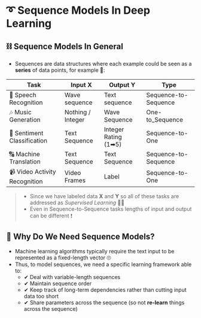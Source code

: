 # ➰ Sequence Models In Deep Learning

## ⛓ Sequence Models In General
- Sequences are data structures where each example could be seen as a **series** of data points, for example 🧐:

|  Task                         | Input **X**        | Output **Y**          | Type                   |
| ----------------------------- | ------------------ | --------------------- | ---------------------- |
| 💬 Speech Recognition         | Wave sequence      | Text sequence         | Sequence-to-Sequence   |
| 🎶 Music Generation           |  Nothing / Integer | Wave Sequence         | One-to_Sequence        |
| 💌 Sentiment Classification   | Text Sequence      | Integer Rating (1➡5) | Sequence-to-One        |
| 🔠 Machine Translation        | Text Sequence      | Text Sequence         | Sequence-to-Sequence   |
| 📹 Video Activity Recognition | Video Frames       | Label                 | Sequence-to-One        |

> - Since we have labeled data **X** and **Y** so all of these tasks are addressed as _Supervised Learning_ 👩‍🏫
> - Even in Sequence-to-Sequence tasks lengths of input and output can be different ❗

## 🤔 Why Do We Need Sequence Models?
- Machine learning algorithms typically require the text input to be represented as a fixed-length vector 🙄
- Thus, to model sequences, we need a specific learning framework able to:
  - ✔ Deal with variable-length sequences
  - ✔ Maintain sequence order
  - ✔ Keep track of long-term dependencies rather than cutting input data too short
  - ✔ Share parameters across the sequence (so not **re-learn** things across the sequence)
